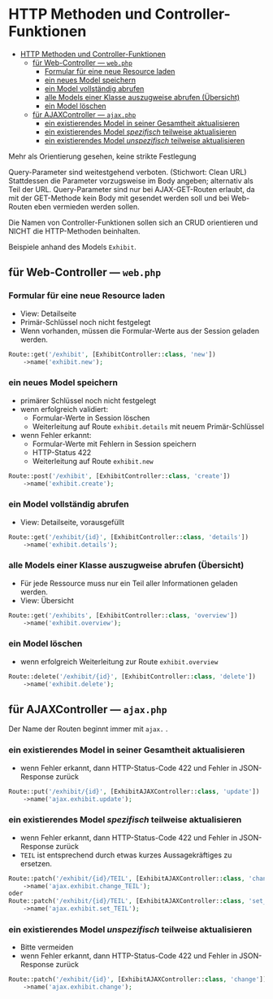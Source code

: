 # HTTP Methoden und Controller-Funktionen

- [HTTP Methoden und Controller-Funktionen](#http-methoden-und-controller-funktionen)
	- [für Web-Controller — `web.php`](#für-web-controller--webphp)
		- [Formular für eine neue Resource laden](#formular-für-eine-neue-resource-laden)
		- [ein neues Model speichern](#ein-neues-model-speichern)
		- [ein Model vollständig abrufen](#ein-model-vollständig-abrufen)
		- [alle Models einer Klasse auszugweise abrufen (Übersicht)](#alle-models-einer-klasse-auszugweise-abrufen-übersicht)
		- [ein Model löschen](#ein-model-löschen)
	- [für AJAXController — `ajax.php`](#für-ajaxcontroller--ajaxphp)
		- [ein existierendes Model in seiner Gesamtheit aktualisieren](#ein-existierendes-model-in-seiner-gesamtheit-aktualisieren)
		- [ein existierendes Model _spezifisch_ teilweise aktualisieren](#ein-existierendes-model-spezifisch-teilweise-aktualisieren)
		- [ein existierendes Model _unspezifisch_ teilweise aktualisieren](#ein-existierendes-model-unspezifisch-teilweise-aktualisieren)

Mehr als Orientierung gesehen, keine strikte Festlegung

Query-Parameter sind weitestgehend verboten. (Stichwort: Clean URL)<br>
Stattdessen die Parameter vorzugsweise im Body angeben;
alternativ als Teil der URL.
Query-Parameter sind nur bei AJAX-GET-Routen erlaubt,
da mit der GET-Methode kein Body mit gesendet werden soll
und bei Web-Routen eben vermieden werden sollen.

Die Namen von Controller-Funktionen sollen sich an CRUD orientieren
und NICHT die HTTP-Methoden beinhalten.

Beispiele anhand des Models `Exhibit`.

## für Web-Controller — `web.php`
### Formular für eine neue Resource laden
- View: Detailseite
- Primär-Schlüssel noch nicht festgelegt
- Wenn vorhanden, müssen die Formular-Werte aus der Session geladen werden.
```php
Route::get('/exhibit', [ExhibitController::class, 'new'])
	->name('exhibit.new');
```
### ein neues Model speichern
- primärer Schlüssel noch nicht festgelegt
- wenn erfolgreich validiert:
  - Formular-Werte in Session löschen
  - Weiterleitung auf Route `exhibit.details` mit neuem Primär-Schlüssel
- wenn Fehler erkannt:
  - Formular-Werte mit Fehlern in Session speichern
  - HTTP-Status 422
  - Weiterleitung auf Route `exhibit.new`
```php
Route::post('/exhibit', [ExhibitController::class, 'create'])
	->name('exhibit.create');
```
### ein Model vollständig abrufen
- View: Detailseite, vorausgefüllt
```php
Route::get('/exhibit/{id}', [ExhibitController::class, 'details'])
	->name('exhibit.details');
```
### alle Models einer Klasse auszugweise abrufen (Übersicht)
- Für jede Ressource muss nur ein Teil aller Informationen geladen werden.
- View: Übersicht
```php
Route::get('/exhibits', [ExhibitController::class, 'overview'])
	->name('exhibit.overview');
```
### ein Model löschen
- wenn erfolgreich Weiterleitung zur Route `exhibit.overview`
```php
Route::delete('/exhibit/{id}', [ExhibitController::class, 'delete'])
	->name('exhibit.delete');
```
## für AJAXController — `ajax.php`
Der Name der Routen beginnt immer mit `ajax.` .
### ein existierendes Model in seiner Gesamtheit aktualisieren
- wenn Fehler erkannt, dann HTTP-Status-Code 422 und Fehler in JSON-Response zurück
```php
Route::put('/exhibit/{id}', [ExhibitAJAXController::class, 'update'])
	->name('ajax.exhibit.update');
```
### ein existierendes Model _spezifisch_ teilweise aktualisieren
- wenn Fehler erkannt, dann HTTP-Status-Code 422 und Fehler in JSON-Response zurück
- `TEIL` ist entsprechend durch etwas kurzes Aussagekräftiges zu ersetzen.
```php
Route::patch('/exhibit/{id}/TEIL', [ExhibitAJAXController::class, 'change_TEIL'])
	->name('ajax.exhibit.change_TEIL');
oder
Route::patch('/exhibit/{id}/TEIL', [ExhibitAJAXController::class, 'set_TEIL'])
	->name('ajax.exhibit.set_TEIL');
```
### ein existierendes Model _unspezifisch_ teilweise aktualisieren
- Bitte vermeiden
- wenn Fehler erkannt, dann HTTP-Status-Code 422 und Fehler in JSON-Response zurück
```php
Route::patch('/exhibit/{id}', [ExhibitAJAXController::class, 'change'])
	->name('ajax.exhibit.change');
```
